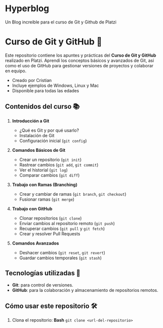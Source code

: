 # Hyperblog
Un Blog increible para el curso de Git y Github de Platzi

# Curso de Git y GitHub 🐙

Este repositorio contiene los apuntes y prácticas del **Curso de Git y GitHub** realizado en Platzi. Aprendí los conceptos básicos y avanzados de Git, así como el uso de GitHub para gestionar versiones de proyectos y colaborar en equipo.
* Creado por Cristian
* Incluye ejemplos de Windows, Linux y Mac
* Disponible para todas las edades
## Contenidos del curso 📚

1. **Introducción a Git**
   - ¿Qué es Git y por qué usarlo?
   - Instalación de Git
   - Configuración inicial (`git config`)

2. **Comandos Básicos de Git**
   - Crear un repositorio (`git init`)
   - Rastrear cambios (`git add`, `git commit`)
   - Ver el historial (`git log`)
   - Comparar cambios (`git diff`)

3. **Trabajo con Ramas (Branching)**
   - Crear y cambiar de ramas (`git branch`, `git checkout`)
   - Fusionar ramas (`git merge`)

4. **Trabajo con GitHub**
   - Clonar repositorios (`git clone`)
   - Enviar cambios al repositorio remoto (`git push`)
   - Recuperar cambios (`git pull` y `git fetch`)
   - Crear y resolver Pull Requests

5. **Comandos Avanzados**
   - Deshacer cambios (`git reset`, `git revert`)
   - Guardar cambios temporales (`git stash`)

## Tecnologías utilizadas 🔧

- **Git**: para control de versiones.
- **GitHub**: para la colaboración y almacenamiento de repositorios remotos.

## Cómo usar este repositorio 🛠️

1. Clona el repositorio:
   **Bash**
   `git clone <url-del-repositorio>`
   